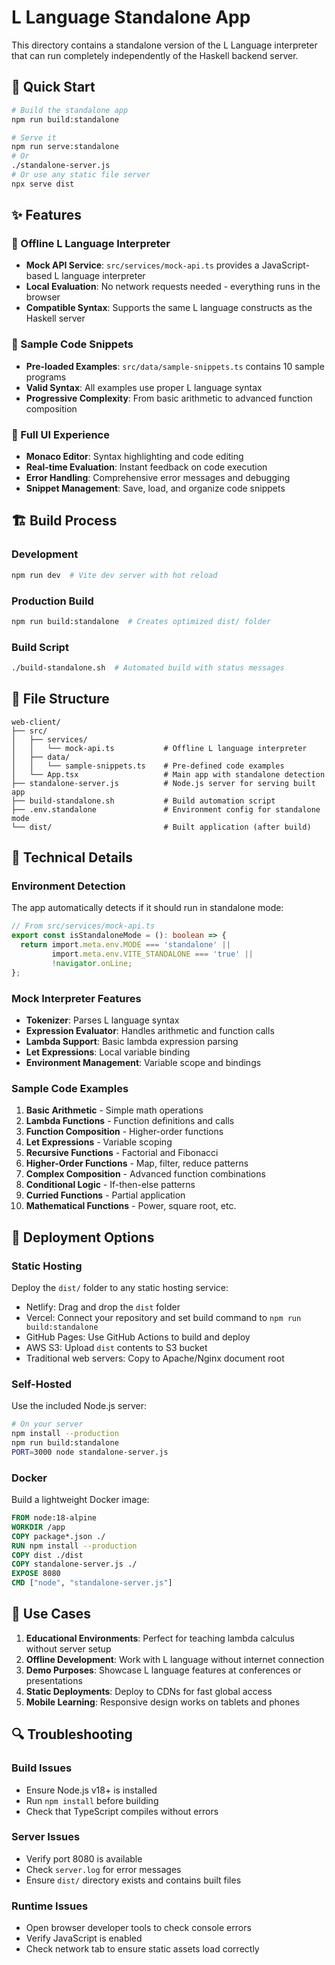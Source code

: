 # L Language Standalone App

This directory contains a standalone version of the L Language interpreter that can run completely independently of the Haskell backend server.

## 🚀 Quick Start

```bash
# Build the standalone app
npm run build:standalone

# Serve it
npm run serve:standalone
# Or
./standalone-server.js
# Or use any static file server
npx serve dist
```

## ✨ Features

### 🔄 Offline L Language Interpreter
- **Mock API Service**: `src/services/mock-api.ts` provides a JavaScript-based L language interpreter
- **Local Evaluation**: No network requests needed - everything runs in the browser
- **Compatible Syntax**: Supports the same L language constructs as the Haskell server

### 📝 Sample Code Snippets
- **Pre-loaded Examples**: `src/data/sample-snippets.ts` contains 10 sample programs
- **Valid Syntax**: All examples use proper L language syntax
- **Progressive Complexity**: From basic arithmetic to advanced function composition

### 🎨 Full UI Experience
- **Monaco Editor**: Syntax highlighting and code editing
- **Real-time Evaluation**: Instant feedback on code execution
- **Error Handling**: Comprehensive error messages and debugging
- **Snippet Management**: Save, load, and organize code snippets

## 🏗 Build Process

### Development
```bash
npm run dev  # Vite dev server with hot reload
```

### Production Build
```bash
npm run build:standalone  # Creates optimized dist/ folder
```

### Build Script
```bash
./build-standalone.sh  # Automated build with status messages
```

## 📁 File Structure

```
web-client/
├── src/
│   ├── services/
│   │   └── mock-api.ts           # Offline L language interpreter
│   ├── data/
│   │   └── sample-snippets.ts    # Pre-defined code examples
│   └── App.tsx                   # Main app with standalone detection
├── standalone-server.js          # Node.js server for serving built app
├── build-standalone.sh           # Build automation script
├── .env.standalone               # Environment config for standalone mode
└── dist/                         # Built application (after build)
```

## 🔧 Technical Details

### Environment Detection
The app automatically detects if it should run in standalone mode:

```typescript
// From src/services/mock-api.ts
export const isStandaloneMode = (): boolean => {
  return import.meta.env.MODE === 'standalone' || 
         import.meta.env.VITE_STANDALONE === 'true' ||
         !navigator.onLine;
};
```

### Mock Interpreter Features
- **Tokenizer**: Parses L language syntax
- **Expression Evaluator**: Handles arithmetic and function calls
- **Lambda Support**: Basic lambda expression parsing
- **Let Expressions**: Local variable binding
- **Environment Management**: Variable scope and bindings

### Sample Code Examples
1. **Basic Arithmetic** - Simple math operations
2. **Lambda Functions** - Function definitions and calls
3. **Function Composition** - Higher-order functions
4. **Let Expressions** - Variable scoping
5. **Recursive Functions** - Factorial and Fibonacci
6. **Higher-Order Functions** - Map, filter, reduce patterns
7. **Complex Composition** - Advanced function combinations
8. **Conditional Logic** - If-then-else patterns
9. **Curried Functions** - Partial application
10. **Mathematical Functions** - Power, square root, etc.

## 🚢 Deployment Options

### Static Hosting
Deploy the `dist/` folder to any static hosting service:
- Netlify: Drag and drop the `dist` folder
- Vercel: Connect your repository and set build command to `npm run build:standalone`
- GitHub Pages: Use GitHub Actions to build and deploy
- AWS S3: Upload `dist` contents to S3 bucket
- Traditional web servers: Copy to Apache/Nginx document root

### Self-Hosted
Use the included Node.js server:
```bash
# On your server
npm install --production
npm run build:standalone
PORT=3000 node standalone-server.js
```

### Docker
Build a lightweight Docker image:
```dockerfile
FROM node:18-alpine
WORKDIR /app
COPY package*.json ./
RUN npm install --production
COPY dist ./dist
COPY standalone-server.js ./
EXPOSE 8080
CMD ["node", "standalone-server.js"]
```

## 🎯 Use Cases

1. **Educational Environments**: Perfect for teaching lambda calculus without server setup
2. **Offline Development**: Work with L language without internet connection
3. **Demo Purposes**: Showcase L language features at conferences or presentations
4. **Static Deployments**: Deploy to CDNs for fast global access
5. **Mobile Learning**: Responsive design works on tablets and phones

## 🔍 Troubleshooting

### Build Issues
- Ensure Node.js v18+ is installed
- Run `npm install` before building
- Check that TypeScript compiles without errors

### Server Issues
- Verify port 8080 is available
- Check `server.log` for error messages
- Ensure `dist/` directory exists and contains built files

### Runtime Issues
- Open browser developer tools to check console errors
- Verify JavaScript is enabled
- Check network tab to ensure static assets load correctly